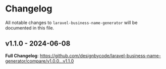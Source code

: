# Changelog

All notable changes to `laravel-business-name-generator` will be documented in this file.

## v1.1.0 - 2024-06-08

**Full Changelog**: https://github.com/designbycode/laravel-business-name-generator/compare/v1.0.0...v1.1.0
